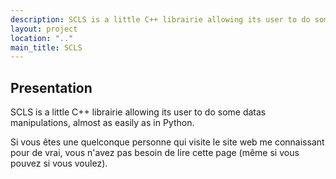 ```yaml
---
description: SCLS is a little C++ librairie allowing its user to do some datas manipulations, almost as easily as in Python.
layout: project
location: ".."
main_title: SCLS
---
```

<section>
<h2>
    Presentation
</h2>
SCLS is a little C++ librairie allowing its user to do some datas manipulations, almost as easily as in Python.

Si vous êtes une quelconque personne qui visite le site web me connaissant pour de vrai, vous n'avez pas besoin de lire cette page (même si vous pouvez si vous voulez).
</section>
